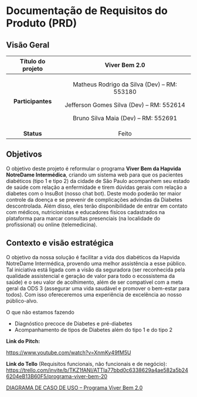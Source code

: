 # **Documentação de Requisitos do Produto (PRD)**
##
## Visão Geral

|**Título do projeto**|Viver Bem 2.0|
| :-: | :-: |
|<p></p><p>**Participantes**</p><p></p>|<p>Matheus Rodrigo da Silva (Dev) – RM: 553180</p><p>Jefferson Gomes Silva (Dev) – RM: 552614</p><p>Bruno Silva Maia (Dev) – RM: 552691</p>|
|**Status**|Feito|

##
## Objetivos
<a name="_heading=h.gjdgxs"></a>O objetivo deste projeto é reformular o programa **Viver Bem da Hapvida NotreDame Intermédica**, criando um sistema web para que os pacientes diabéticos (tipo 1 e tipo 2) da cidade de São Paulo acompanhem seu estado de saúde com relação a enfermidade e tirem dúvidas gerais com relação a diabetes com o InsuBot (nosso chat bot). Deste modo poderão ter maior controle da doença e se prevenir de complicações advindas da Diabetes descontrolada. Além disso, eles terão disponibilidade de entrar em contato com médicos, nutricionistas e educadores físicos cadastrados na plataforma para marcar consultas presenciais (na localidade do profissional) ou online (telemedicina).
##
## Contexto e visão estratégica
O objetivo da nossa solução é facilitar a vida dos diabéticos da Hapvida NotreDame Intermédica, provendo uma melhor assistência a esse público. Tal iniciativa está ligada com a visão da seguradora (ser reconhecida pela qualidade assistencial e geração de valor para todo o ecossistema da saúde) e o seu valor de acolhimento, além de ser compatível com a meta geral da ODS 3 (assegurar uma vida saudável e promover o bem-estar para todos). Com isso ofereceremos uma experiência de excelência ao nosso público-alvo.

O que não estamos fazendo

- Diagnóstico precoce de Diabetes e pré-diabetes
- Acompanhamento de tipos de Diabetes além do tipo 1 e do tipo 2


**Link do Pitch:** 

<https://www.youtube.com/watch?v=XnmKy49fM5U>

**Link do Tello** (Requisitos funcionais, não funcionais e de negócio): <https://trello.com/invite/b/TKZ1fANI/ATTIa77bbd0c6338629a4ae582a5b246204eB13B60F5/programa-viver-bem-20>

[DIAGRAMA DE CASO DE USO – Programa Viver Bem 2.0](https://github.com/Jeffergs/Global-Solution-----2Semestre-2023/blob/main/Programa%20Viver%20Bem%202.0.png)




